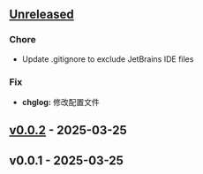 <a name="unreleased"></a>
## [Unreleased]

### Chore
- Update .gitignore to exclude JetBrains IDE files

### Fix
- **chglog:** 修改配置文件


<a name="v0.0.2"></a>
## [v0.0.2] - 2025-03-25

<a name="v0.0.1"></a>
## v0.0.1 - 2025-03-25

[Unreleased]: https://github.com/junmaqiang/geiai.github.io/compare/v0.0.2...HEAD
[v0.0.2]: https://github.com/junmaqiang/geiai.github.io/compare/v0.0.1...v0.0.2
